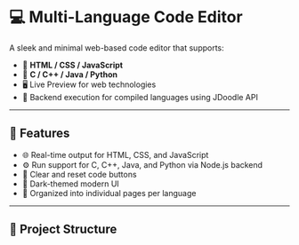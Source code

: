 # 💻 Multi-Language Code Editor

A sleek and minimal web-based code editor that supports:

- 🧠 **HTML / CSS / JavaScript**
- 🔧 **C / C++ / Java / Python**
- 🖥 Live Preview for web technologies
- 🔌 Backend execution for compiled languages using JDoodle API

---

## 🚀 Features

- 🌐 Real-time output for HTML, CSS, and JavaScript
- ⚙ Run support for C, C++, Java, and Python via Node.js backend
- 🧹 Clear and reset code buttons
- 🎨 Dark-themed modern UI
- 📄 Organized into individual pages per language

---

## 📁 Project Structure

